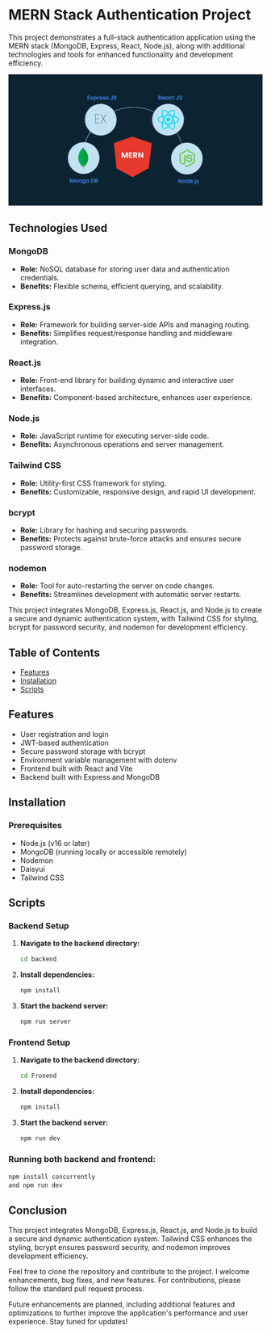 # MERN Stack Authentication Project

This project demonstrates a full-stack authentication application using the MERN stack (MongoDB, Express, React, Node.js), along with additional technologies and tools for enhanced functionality and development efficiency.

![Screenshot](/frontend/src/assets/mern.png)

## Technologies Used

### MongoDB
- **Role:** NoSQL database for storing user data and authentication credentials.
- **Benefits:** Flexible schema, efficient querying, and scalability.

### Express.js
- **Role:** Framework for building server-side APIs and managing routing.
- **Benefits:** Simplifies request/response handling and middleware integration.

### React.js
- **Role:** Front-end library for building dynamic and interactive user interfaces.
- **Benefits:** Component-based architecture, enhances user experience.

### Node.js
- **Role:** JavaScript runtime for executing server-side code.
- **Benefits:** Asynchronous operations and server management.

### Tailwind CSS
- **Role:** Utility-first CSS framework for styling.
- **Benefits:** Customizable, responsive design, and rapid UI development.

### bcrypt
- **Role:** Library for hashing and securing passwords.
- **Benefits:** Protects against brute-force attacks and ensures secure password storage.

### nodemon
- **Role:** Tool for auto-restarting the server on code changes.
- **Benefits:** Streamlines development with automatic server restarts.

This project integrates MongoDB, Express.js, React.js, and Node.js to create a secure and dynamic authentication system, with Tailwind CSS for styling, bcrypt for password security, and nodemon for development efficiency.


## Table of Contents
- [Features](#features)
- [Installation](#installation)
- [Scripts](#scripts)

## Features
- User registration and login
- JWT-based authentication
- Secure password storage with bcrypt
- Environment variable management with dotenv
- Frontend built with React and Vite
- Backend built with Express and MongoDB

## Installation

### Prerequisites
- Node.js (v16 or later)
- MongoDB (running locally or accessible remotely)
- Nodemon
- Daisyui
- Tailwind CSS

## Scripts

### Backend Setup

1. **Navigate to the backend directory:**
   ```bash
   cd backend
   ```

2. **Install dependencies:**
   ```bash
   npm install
   ```

3. **Start the backend server:**
    ```bash
    npm run server
    ```

### Frontend Setup

1. **Navigate to the backend directory:**
   ```bash
   cd Fronend
   ```

2. **Install dependencies:**
   ```bash
   npm install
   ```

3. **Start the backend server:**
    ```bash
    npm run dev
    ```
### Running both backend and frontend:

   ```bash
   npm install concurrently
   and npm run dev
   ```
## Conclusion

This project integrates MongoDB, Express.js, React.js, and Node.js to build a secure and dynamic authentication system. Tailwind CSS enhances the styling, bcrypt ensures password security, and nodemon improves development efficiency.

Feel free to clone the repository and contribute to the project. I welcome enhancements, bug fixes, and new features. For contributions, please follow the standard pull request process.

Future enhancements are planned, including additional features and optimizations to further improve the application's performance and user experience. Stay tuned for updates!

